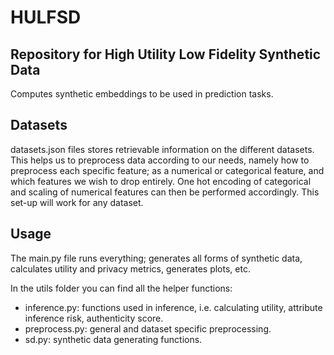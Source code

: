 # HULFSD

## Repository for High Utility Low Fidelity Synthetic Data 

Computes synthetic embeddings to be used in prediction tasks.

## Datasets
datasets.json files stores retrievable information on the different datasets. This helps us to preprocess data according to our needs, namely how to preprocess each specific feature; as a numerical or categorical feature, and which features we wish to drop entirely. One hot encoding of categorical and scaling of numerical features can then be performed accordingly. This set-up will work for any dataset.

## Usage
The main.py file runs everything; generates all forms of synthetic data, calculates utility and privacy metrics, generates plots, etc.

In the utils folder you can find all the helper functions:
- inference.py: functions used in inference, i.e. calculating utility, attribute inference risk, authenticity score.
- preprocess.py: general and dataset specific preprocessing.
- sd.py: synthetic data generating functions.

